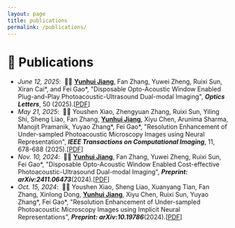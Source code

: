 ```yaml
---
layout: page
title: publications
permalink: /publications/
---
```


<!-- <u>下划线；<em>斜体  -->

# 📝 Publications
- *June 12, 2025*: &nbsp;🎉🎉 <u><strong>Yunhui Jiang</strong></u>, Fan Zhang, Yuwei Zheng, Ruixi Sun, Xiran Cai*, and Fei Gao*, "Disposable Opto-Acoustic Window Enabled Plug-and-Play Photoacoustic-Ultrasound Dual-modal Imaging", <strong><em>Optics Letters</em></strong>, 50 (2025).[<a href="https://opg.optica.org/ol/abstract.cfm?doi=10.1364/OL.565354#" target="_blank">PDF</a>]
- *May 21, 2025*: &nbsp;🎉🎉 Youshen Xiao, Zhengyuan Zhang, Ruixi Sun, Yiling Shi, Sheng Liao, Fan Zhang, <u><strong>Yunhui Jiang</strong></u>, Xiyu Chen, Arunima Sharma, Manojit Pramanik, Yuyao Zhang*, Fei Gao*, "Resolution Enhancement of Under-sampled Photoacoustic Microscopy Images using Neural Representation", <strong><em>IEEE Transactions on Computational Imaging</em></strong>, 11, 678-688 (2025).[<a href="https://ieeexplore.ieee.org/document/11008680/authors#authors" target="_blank">PDF</a>]
- *Nov. 10, 2024*: &nbsp;🎉🎉 <u><strong>Yunhui Jiang</strong></u>, Fan Zhang, Yuwei Zheng, Ruixi Sun, Fei Gao*, "Disposable Opto-Acoustic Window Enabled Cost-effective Photoacoustic-Ultrasound Dual-modal Imaging", <strong><em>Preprint: arXiv:2411.06473</em></strong>(2024).[<a href="https://arxiv.org/abs/2411.06473#:~:text=In%20this%20Letter%2C%20we%20proposed%20a%20coaxial%20photoacoustic-ultrasound,converted%20to%20ultrasound%20transmission%20signal%20by%20photoacoustic%20effect" target="_blank">PDF</a>]
- *Oct. 15, 2024*: &nbsp;🎉🎉 Youshen Xiao, Sheng Liao, Xuanyang Tian, Fan Zhang, Xinlong Dong, <u><strong>Yunhui Jiang</strong></u>, Xiyu Chen, Ruixi Sun, Yuyao Zhang*, Fei Gao*, "Resolution Enhancement of Under-sampled Photoacoustic Microscopy Images using Implicit Neural Representations", <strong><em>Preprint: arXiv:10.19786</em></strong>(2024).[<a href="https://arxiv.org/abs/2410.19786" target="_blank">PDF</a>]



